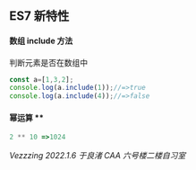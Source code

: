 ## ES7 新特性
#### 数组 include 方法
判断元素是否在数组中
```javascript
const a=[1,3,2];
console.log(a.include(1));//=>true
console.log(a.include(4));//=>false
```
#### 幂运算 **
```javascript
2 ** 10 =>1024
```
*Vezzzing 2022.1.6 于良渚 CAA 六号楼二楼自习室*